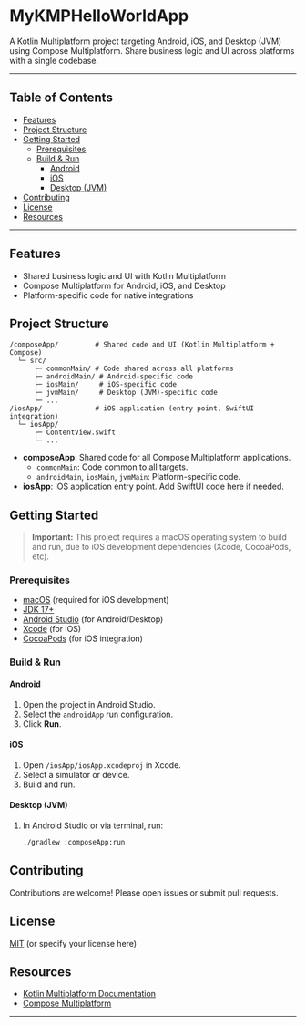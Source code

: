 # MyKMPHelloWorldApp

A Kotlin Multiplatform project targeting Android, iOS, and Desktop (JVM) using Compose Multiplatform. Share business logic and UI across platforms with a single codebase.

---

## Table of Contents
- [Features](#features)
- [Project Structure](#project-structure)
- [Getting Started](#getting-started)
  - [Prerequisites](#prerequisites)
  - [Build & Run](#build--run)
    - [Android](#android)
    - [iOS](#ios)
    - [Desktop (JVM)](#desktop-jvm)
- [Contributing](#contributing)
- [License](#license)
- [Resources](#resources)

---

## Features
- Shared business logic and UI with Kotlin Multiplatform
- Compose Multiplatform for Android, iOS, and Desktop
- Platform-specific code for native integrations

## Project Structure

```
/composeApp/         # Shared code and UI (Kotlin Multiplatform + Compose)
  └─ src/
      ├─ commonMain/ # Code shared across all platforms
      ├─ androidMain/ # Android-specific code
      ├─ iosMain/     # iOS-specific code
      ├─ jvmMain/     # Desktop (JVM)-specific code
      └─ ...
/iosApp/             # iOS application (entry point, SwiftUI integration)
  └─ iosApp/
      ├─ ContentView.swift
      └─ ...
```

- **composeApp**: Shared code for all Compose Multiplatform applications.
  - `commonMain`: Code common to all targets.
  - `androidMain`, `iosMain`, `jvmMain`: Platform-specific code.
- **iosApp**: iOS application entry point. Add SwiftUI code here if needed.

## Getting Started

> **Important:** This project requires a macOS operating system to build and run, due to iOS development dependencies (Xcode, CocoaPods, etc).

### Prerequisites
- [macOS](https://www.apple.com/macos/) (required for iOS development)
- [JDK 17+](https://adoptium.net/)
- [Android Studio](https://developer.android.com/studio) (for Android/Desktop)
- [Xcode](https://developer.apple.com/xcode/) (for iOS)
- [CocoaPods](https://cocoapods.org/) (for iOS integration)

### Build & Run

#### Android
1. Open the project in Android Studio.
2. Select the `androidApp` run configuration.
3. Click **Run**.

#### iOS
1. Open `/iosApp/iosApp.xcodeproj` in Xcode.
2. Select a simulator or device.
3. Build and run.

#### Desktop (JVM)
1. In Android Studio or via terminal, run:
   ```sh
   ./gradlew :composeApp:run
   ```

## Contributing
Contributions are welcome! Please open issues or submit pull requests.

## License
[MIT](LICENSE) (or specify your license here)

## Resources
- [Kotlin Multiplatform Documentation](https://www.jetbrains.com/help/kotlin-multiplatform-dev/get-started.html)
- [Compose Multiplatform](https://github.com/JetBrains/compose-multiplatform)

---
